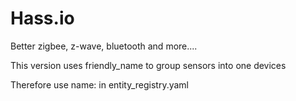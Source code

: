 # Hass.io

Better zigbee, z-wave, bluetooth and more....

This version uses friendly_name to group sensors into one devices

Therefore use name: in entity_registry.yaml

